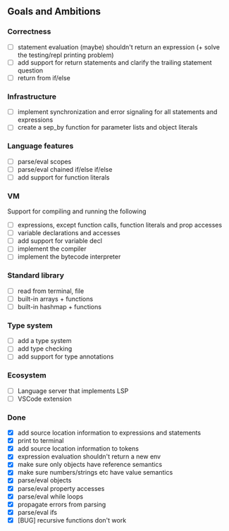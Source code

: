 ## Goals and Ambitions

### Correctness
- [ ] statement evaluation (maybe) shouldn't return an expression (+ solve the testing/repl printing problem)
- [ ] add support for return statements and clarify the trailing statement question
- [ ] return from if/else 

### Infrastructure
- [ ] implement synchronization and error signaling for all statements and expressions
- [ ] create a sep_by function for parameter lists and object literals

### Language features
- [ ] parse/eval scopes
- [ ] parse/eval chained if/else if/else
- [ ] add support for function literals

### VM
Support for compiling and running the following
- [ ] expressions, except function calls, function literals and prop accesses
- [ ] variable declarations and accesses
- [ ] add support for variable decl
- [ ] implement the compiler
- [ ] implement the bytecode interpreter

### Standard library
- [ ] read from terminal, file
- [ ] built-in arrays + functions
- [ ] built-in hashmap + functions

### Type system
- [ ] add a type system
- [ ] add type checking
- [ ] add support for type annotations

### Ecosystem
- [ ] Language server that implements LSP
- [ ] VSCode extension

### Done
- [x] add source location information to expressions and statements
- [x] print to terminal
- [x] add source location information to tokens
- [x] expression evaluation shouldn't return a new env
- [x] make sure only objects have reference semantics
- [x] make sure numbers/strings etc have value semantics
- [x] parse/eval objects
- [x] parse/eval property accesses
- [x] parse/eval while loops
- [x] propagate errors from parsing
- [x] parse/eval ifs
- [x] [BUG] recursive functions don't work